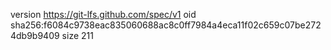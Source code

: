 version https://git-lfs.github.com/spec/v1
oid sha256:f6084c9738eac835060688ac8c0ff7984a4eca11f02c659c07be2724db9b9409
size 211
